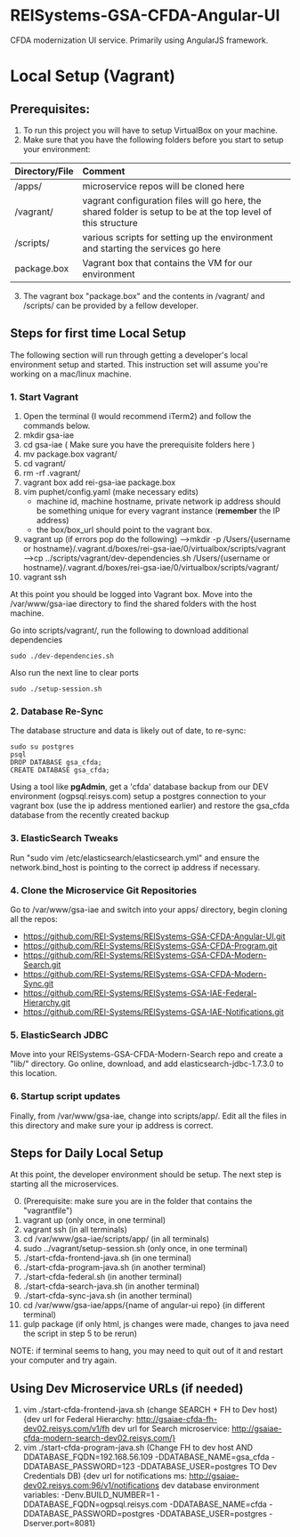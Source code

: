 # REISystems-GSA-CFDA-Angular-UI
CFDA modernization UI service. Primarily using AngularJS framework. 

# Local Setup (Vagrant)

## Prerequisites:
1. To run this project you will have to setup VirtualBox on your machine.
2. Make sure that you have the following folders before you start to setup your environment:

| Directory/File   |  Comment |
|----------|:-------------|
| /apps/ |  microservice repos will be cloned here | 
| /vagrant/ |  vagrant configuration files will go here, the shared folder is setup to be at the top level of this structure | 
| /scripts/ | various scripts for setting up the environment and starting the services go here | 
| package.box | Vagrant box that contains the VM for our environment | 
3. The vagrant box "package.box" and the contents in /vagrant/ and /scripts/ can be provided by a fellow developer.

## Steps for first time Local Setup
The following section will run through getting a developer's local environment setup and started. This instruction set will assume you're working on a mac/linux machine.
### 1. Start Vagrant
1. Open the terminal (I would recommend iTerm2) and follow the commands below.
2. mkdir gsa-iae
3. cd gsa-iae
 ( Make sure you have the prerequisite folders here )
4. mv package.box vagrant/
5. cd vagrant/
6. rm -rf .vagrant/
7. vagrant box add rei-gsa-iae package.box
8. vim puphet/config.yaml (make necessary edits)
    - machine id, machine hostname, private network ip address should be something unique for every vagrant instance (**remember** the IP address)
    - the box/box_url should point to the vagrant box.
9. vagrant up
   (if errors pop do the following)
   -->mkdir -p /Users/{username or hostname}/.vagrant.d/boxes/rei-gsa-iae/0/virtualbox/scripts/vagrant
   -->cp ../scripts/vagrant/dev-dependencies.sh /Users/{username or hostname}/.vagrant.d/boxes/rei-gsa-iae/0/virtualbox/scripts/vagrant/
10. vagrant ssh

At this point you should be logged into Vagrant box. Move into the /var/www/gsa-iae directory to find the shared folders with the host machine.

Go into scripts/vagrant/, run the following to download additional dependencies 
```
sudo ./dev-dependencies.sh
```
Also run the next line to clear ports 
```
sudo ./setup-session.sh
```
### 2. Database Re-Sync
The database structure and data is likely out of date, to re-sync:
```
sudo su postgres
psql
DROP DATABASE gsa_cfda;
CREATE DATABASE gsa_cfda;
```
Using a tool like **pgAdmin**, get a 'cfda' database backup from our DEV environment (ogpsql.reisys.com)
setup a postgres connection to your vagrant box (use the ip address mentioned earlier) and restore the gsa_cfda database from the recently created backup 

### 3. ElasticSearch Tweaks
Run "sudo vim /etc/elasticsearch/elasticsearch.yml" and ensure the network.bind_host is pointing to the correct ip address if necessary.

### 4. Clone the Microservice Git Repositories
Go to /var/www/gsa-iae and switch into your apps/ directory, begin cloning all the repos:
- https://github.com/REI-Systems/REISystems-GSA-CFDA-Angular-UI.git
- https://github.com/REI-Systems/REISystems-GSA-CFDA-Program.git
- https://github.com/REI-Systems/REISystems-GSA-CFDA-Modern-Search.git
- https://github.com/REI-Systems/REISystems-GSA-CFDA-Modern-Sync.git
- https://github.com/REI-Systems/REISystems-GSA-IAE-Federal-Hierarchy.git
- https://github.com/REI-Systems/REISystems-GSA-IAE-Notifications.git

### 5. ElasticSearch JDBC
Move into your REISystems-GSA-CFDA-Modern-Search repo and create a "lib/" directory. Go online, download, and add elasticsearch-jdbc-1.7.3.0 to this location.

### 6. Startup script updates
Finally, from /var/www/gsa-iae, change into scripts/app/. Edit all the files in this directory and make sure your ip address is correct.

## Steps for Daily Local Setup
At this point, the developer environment should be setup. The next step is starting all the microservices.

0. (Prerequisite: make sure you are in the folder that contains the "vagrantfile")
1. vagrant up (only once, in one terminal)
2. vagrant ssh (in all terminals)
3. cd /var/www/gsa-iae/scripts/app/ (in all terminals)
4. sudo ../vagrant/setup-session.sh (only once, in one terminal)
5. ./start-cfda-frontend-java.sh (in one terminal)
6. ./start-cfda-program-java.sh (in another terminal)
7. ./start-cfda-federal.sh (in another terminal)
8. ./start-cfda-search-java.sh (in another terminal)
9. ./start-cfda-sync-java.sh (in another terminal)
10. cd /var/www/gsa-iae/apps/{name of angular-ui repo} (in different terminal) 
11. gulp package (if only html, js changes were made, changes to java need the script in step 5 to be rerun)

NOTE: if terminal seems to hang, you may need to quit out of it and restart your computer and try again. 


## Using Dev Microservice URLs (if needed)
1. vim ./start-cfda-frontend-java.sh (change SEARCH + FH to Dev host)
    {dev url for Federal Hierarchy: http://gsaiae-cfda-fh-dev02.reisys.com/v1/fh
     dev url for Search microservice: http://gsaiae-cfda-modern-search-dev02.reisys.com/}
2. vim ./start-cfda-program-java.sh 
    (Change FH to dev host AND DDATABASE_FQDN=192.168.56.109 -DDATABASE_NAME=gsa_cfda -DDATABASE_PASSWORD=123 -DDATABASE_USER=postgres TO Dev Credentials DB)
    {dev url for notifications ms: http://gsaiae-dev02.reisys.com:96/v1/notifications
     dev database environment variables:
          -Denv.BUILD_NUMBER=1 -DDATABASE_FQDN=ogpsql.reisys.com -DDATABASE_NAME=cfda -DDATABASE_PASSWORD=postgres -DDATABASE_USER=postgres -Dserver.port=8081}

